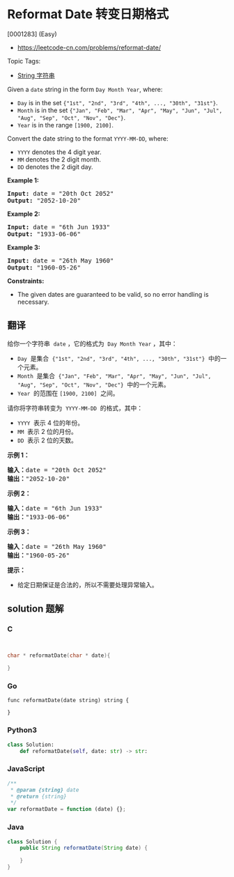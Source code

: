 # Reformat Date 转变日期格式

[0001283] (Easy)

- https://leetcode-cn.com/problems/reformat-date/

Topic Tags:

- [String 字符串](https://leetcode-cn.com/tag/string/)

Given a `date` string in the form `Day Month Year`, where:

- `Day` is in the set `{"1st", "2nd", "3rd", "4th", ..., "30th", "31st"}`.
- `Month` is in the set `{"Jan", "Feb", "Mar", "Apr", "May", "Jun", "Jul", "Aug", "Sep", "Oct", "Nov", "Dec"}`.
- `Year` is in the range `[1900, 2100]`.

Convert the date string to the format `YYYY-MM-DD`, where:

- `YYYY` denotes the 4 digit year.
- `MM` denotes the 2 digit month.
- `DD` denotes the 2 digit day.

**Example 1:**

<pre><strong>Input:</strong> date = "20th Oct 2052"
<strong>Output:</strong> "2052-10-20"
</pre>

**Example 2:**

<pre><strong>Input:</strong> date = "6th Jun 1933"
<strong>Output:</strong> "1933-06-06"
</pre>

**Example 3:**

<pre><strong>Input:</strong> date = "26th May 1960"
<strong>Output:</strong> "1960-05-26"
</pre>

**Constraints:**

- The given dates are guaranteed to be valid, so no error handling is necessary.

## 翻译

给你一个字符串  `date` ，它的格式为  `Day Month Year` ，其中：

- `Day`  是集合  `{"1st", "2nd", "3rd", "4th", ..., "30th", "31st"}`  中的一个元素。
- `Month`  是集合  `{"Jan", "Feb", "Mar", "Apr", "May", "Jun", "Jul", "Aug", "Sep", "Oct", "Nov", "Dec"}`  中的一个元素。
- `Year`  的范围在 ​`[1900, 2100]`  之间。

请你将字符串转变为  `YYYY-MM-DD`  的格式，其中：

- `YYYY`  表示 4 位的年份。
- `MM`  表示 2 位的月份。
- `DD`  表示 2 位的天数。

**示例 1：**

<pre><strong>输入：</strong>date = "20th Oct 2052"
<strong>输出：</strong>"2052-10-20"
</pre>

**示例 2：**

<pre><strong>输入：</strong>date = "6th Jun 1933"
<strong>输出：</strong>"1933-06-06"
</pre>

**示例 3：**

<pre><strong>输入：</strong>date = "26th May 1960"
<strong>输出：</strong>"1960-05-26"
</pre>

**提示：**

- 给定日期保证是合法的，所以不需要处理异常输入。

## solution 题解

### C

```c


char * reformatDate(char * date){

}
```

### Go

```golang
func reformatDate(date string) string {

}
```

### Python3

```python
class Solution:
    def reformatDate(self, date: str) -> str:
```

### JavaScript

```javascript
/**
 * @param {string} date
 * @return {string}
 */
var reformatDate = function (date) {};
```

### Java

```java
class Solution {
    public String reformatDate(String date) {

    }
}
```
